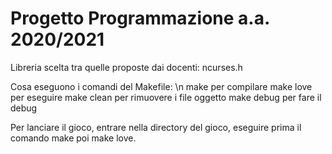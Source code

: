# Progetto Programmazione a.a. 2020/2021

Libreria scelta tra quelle proposte dai docenti:
  ncurses.h
  
Cosa eseguono i comandi del Makefile: \n
  make        per compilare
  make love   per eseguire
  make clean  per rimuovere i file oggetto
  make debug  per fare il debug
  
Per lanciare il gioco, entrare nella directory del gioco, eseguire prima il comando make poi make love.
